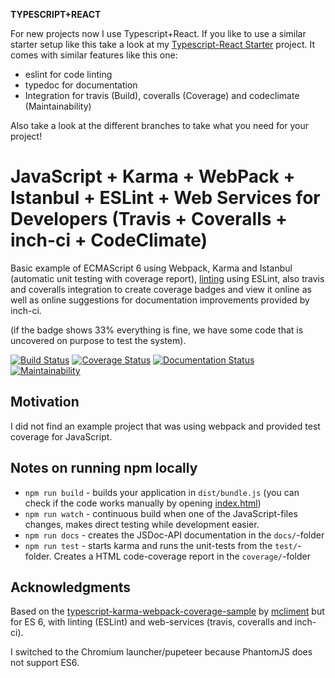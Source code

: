 
**TYPESCRIPT+REACT**

For new projects now I use Typescript+React. If you like to use a similar starter setup like this take a look at my [Typescript-React Starter](https://github.com/brean/typescript-react-starter) project. It comes with similar features like this one:
- eslint for code linting
- typedoc for documentation
- Integration for travis (Build), coveralls (Coverage) and codeclimate (Maintainability)

Also take a look at the different branches to take what you need for your project!

# JavaScript + Karma + WebPack + Istanbul + ESLint + Web Services for Developers (Travis + Coveralls + inch-ci + CodeClimate)
Basic example of ECMAScript 6 using Webpack, Karma and Istanbul (automatic unit testing with coverage report), [linting](https://en.wikipedia.org/wiki/Lint_(software)) using ESLint, also travis and coveralls integration to create coverage badges and view it online as well as online suggestions for documentation improvements provided by inch-ci.

(if the badge shows 33% everything is fine, we have some code that is uncovered on purpose to test the system).

[![Build Status](https://travis-ci.org/brean/javascript-karma-webpack-coverage-sample.svg?branch=master)](https://travis-ci.org/brean/javascript-karma-webpack-coverage-sample)
[![Coverage Status](https://coveralls.io/repos/github/brean/javascript-karma-webpack-coverage-sample/badge.svg?branch=master)](https://coveralls.io/github/brean/javascript-karma-webpack-coverage-sample?branch=master)
[![Documentation Status](https://inch-ci.org/github/brean/javascript-karma-webpack-coverage-sample.svg?branch=master)](https://inch-ci.org/github/brean/javascript-karma-webpack-coverage-sample?branch=master)
[![Maintainability](https://api.codeclimate.com/v1/badges/bd64a7f55066b90b9f67/maintainability)](https://codeclimate.com/github/brean/javascript-karma-webpack-coverage-sample/maintainability)


## Motivation
I did not find an example project that was using webpack and provided test coverage for JavaScript.

## Notes on running npm locally
 - `npm run build` - builds your application in `dist/bundle.js` (you can check if the code works manually by opening [index.html](index.html))
 - `npm run watch` - continuous build when one of the JavaScript-files changes, makes direct testing while development easier.
 - `npm run docs` - creates the JSDoc-API documentation in the `docs/`-folder
 - `npm run test` - starts karma and runs the unit-tests from the `test/`-folder. Creates a HTML code-coverage report in the `coverage/`-folder

## Acknowledgments
Based on the [typescript-karma-webpack-coverage-sample](https://github.com/mcliment/typescript-karma-webpack-coverage-sample)
by [mcliment](https://github.com/mcliment) but for ES 6, with linting (ESLint) and web-services (travis, coveralls and inch-ci).

I switched to the Chromium launcher/pupeteer because PhantomJS does not support ES6.

